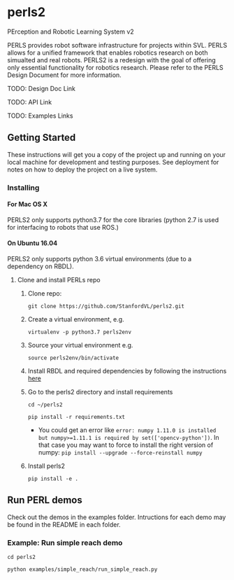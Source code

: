 # perls2
PErception and Robotic Learning System v2

PERLS provides robot software infrastructure for projects within SVL. PERLS allows for a unified framework that enables robotics research on both simualted and real robots. PERLS2 is a redesign with the goal of offering only essential functionality for robotics research. Please refer to the PERLS Design Document for more information. 

TODO: Design Doc Link

TODO: API Link

TODO: Examples Links

## Getting Started

These instructions will get you a copy of the project up and running on your local machine for development and testing purposes. See deployment for notes on how to deploy the project on a live system.

### Installing
#### For Mac OS X
PERLS2 only supports python3.7 for the core libraries (python 2.7 is used for interfacing to robots that use ROS.)

#### On Ubuntu 16.04
PERLS2 only supports python 3.6 virtual environments (due to a dependency on RBDL). 

1. Clone and install PERLs repo
    1. Clone repo: 
        
        `git clone https://github.com/StanfordVL/perls2.git`
    2. Create a virtual environment, e.g. 
        
        `virtualenv -p python3.7 perls2env`
    3. Source your virtual environment e.g. 
        
        `source perls2env/bin/activate`
    4. Install RBDL and required dependencies by following the instructions [here](https://github.com/StanfordVL/rbdl/wiki/Perls2-RBDL-Install-Instructions)
    
    5. Go to the perls2 directory and install requirements
        
        `cd ~/perls2`
        
        `pip install -r requirements.txt`
        * You could get an error like `error: numpy 1.11.0 is installed but numpy>=1.11.1 is required by set(['opencv-python'])`. In that case you may want to force to install the right version of numpy: `pip install --upgrade --force-reinstall numpy`

    6. Install perls2 
        
        `pip install -e .`
## Run PERL demos
Check out the  demos in the examples folder. Intructions for each demo may be found in the README in each folder.
### Example: Run simple reach demo
`cd perls2`

`python examples/simple_reach/run_simple_reach.py`





